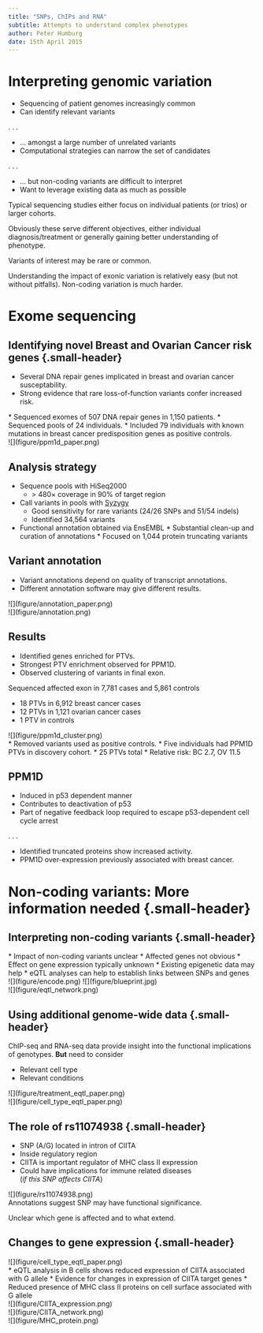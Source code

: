 ```yaml
---
title: "SNPs, ChIPs and RNA"
subtitle: Attempts to understand complex phenotypes
author: Peter Humburg
date: 15th April 2015
---
```


# Interpreting genomic variation

* Sequencing of patient genomes increasingly common
* Can identify relevant variants

. . .

* ... amongst a large number of unrelated variants
* Computational strategies can narrow the set of candidates

. . .

* ... but non-coding variants are difficult to interpret
* Want to leverage existing data as much as possible 

<div class="notes">
Typical sequencing studies either focus on individual patients (or trios)
or larger cohorts.

Obviously these serve different objectives, either individual diagnosis/treatment
or generally gaining better understanding of phenotype.

Variants of interest may be rare or common.

Understanding the impact of exonic variation is relatively easy (but not without
pitfalls). Non-coding variation is much harder.
</div>

# Exome sequencing
## Identifying novel Breast and Ovarian Cancer risk genes {.small-header}
<div class="twocolumn">
	
* Several DNA repair genes implicated in breast and ovarian cancer susceptability.
* Strong evidence that rare loss-of-function variants confer increased risk.

<div class="fragment">
* Sequenced exomes of 507 DNA repair genes in 1,150 patients.
* Sequenced pools of 24 individuals.
* Included 79 individuals with known mutations in breast cancer predisposition 
  genes as positive controls. 

</div>
</div>

<div class="fragment popup">
![](figure/ppm1d_paper.png)	
</div>

## Analysis strategy

* Sequence pools with HiSeq2000
   * $\gt$ 480$\times$ coverage in 90% of target region
* Call variants in pools with [Syzygy](http://sourceforge.net/projects/syzygy/)
    * Good sensitivity for rare variants (24/26 SNPs and 51/54 indels)
    * Identified 34,564 variants
* <span class="fragment highlight-current-red" data-fragment-index="0">
  Functional annotation obtained via EnsEMBL</span> 
    * <span class="fragment highlight-current-red" data-fragment-index="0">
      Substantial clean-up and curation of annotations</span> 
    * <span class="fragment highlight-current-red" data-fragment-index="0">
      Focused on 1,044 protein truncating variants</span>
      
## Variant annotation

* Variant annotations depend on quality of transcript annotations.
* Different annotation software may give different results.

<div class="fragment current-visible popup">
![](figure/annotation_paper.png)
</div> 

<div class="fragment current-visible popup">
![](figure/annotation.png)
</div>

## Results

* Identified genes enriched for PTVs.
* Strongest PTV enrichment observed for PPM1D.
* Observed clustering of variants in final exon.

<div class="fragment">
Sequenced affected exon in  7,781 cases and 5,861 controls

* 18 PTVs in 6,912 breast cancer cases
* 12 PTVs in 1,121 ovarian cancer cases
* 1 PTV in controls
</div>
<div class="fragment current-visible popup">
![](figure/ppm1d_cluster.png)
</div>

<div class="notes">
* Removed variants used as positive controls.
* Five individuals had PPM1D PTVs in discovery cohort.
* 25 PTVs total
* Relative risk: BC 2.7, OV 11.5
</div>

## PPM1D

* Induced in p53 dependent manner
* Contributes to deactivation of p53
* Part of negative feedback loop required to escape p53-dependent cell cycle arrest

. . .

* Identified truncated proteins show increased activity.
* PPM1D over-expression previously associated with breast cancer. 


# Non-coding variants: More information needed {.small-header}

## Interpreting non-coding variants {.small-header}

<div class="twocolumn">
* Impact of non-coding variants unclear
* Affected genes not obvious
* Effect on gene expression typically unknown
* <span class="fragment highlight-current-red" data-fragment-index="0">
  Existing epigenetic data may help</span>
* <span class="fragment highlight-current-red" data-fragment-index="1">
  eQTL analyses can help to establish links between SNPs and genes</span>

<div class="fragment current-visible overlap" data-fragment-index="0">
![](figure/encode.png)
![](figure/blueprint.jpg)
</div>

<div class="fragment current-visible overlap" data-fragment-index="1">
![](figure/eqtl_network.png)
</div>

</div>

## Using additional genome-wide data {.small-header}

ChIP-seq and RNA-seq data provide insight into the functional implications
of genotypes. **But** need to consider

* Relevant cell type
* Relevant conditions

<div class="fragment popup2" data-fragment-index="2">
![](figure/treatment_eqtl_paper.png)
</div>
<div class="fragment popup" data-fragment-index="1">
![](figure/cell_type_eqtl_paper.png)
</div>

## The role of rs11074938 {.small-header}

* SNP (A/G) located in intron of CIITA
* Inside regulatory region 
* CIITA is important regulator of MHC class II expression
* Could have implications for immune related diseases  
  (*if this SNP affects CIITA*)

<div class="fragment fade-out popup">
![](figure/rs11074938.png)
</div>

<div class="notes">
Annotations suggest SNP may have functional significance.

Unclear which gene is affected and to what extend.
</div>

## Changes to gene expression {.small-header}

<div class="fragment fade-out popup" data-fragment-index="0">
![](figure/cell_type_eqtl_paper.png)
</div>

<div class="twocolumn">
* <span class="fragment highlight-current-red" data-fragment-index="1">
  eQTL analysis in B cells shows reduced expression of CIITA associated with G allele
  </span>
* <span class="fragment highlight-current-red" data-fragment-index="2">
  Evidence for changes in expression of CIITA target genes
  </span>
* <span class="fragment highlight-current-red" data-fragment-index="3">
  Reduced presence of MHC class II proteins on cell surface associated with G allele
  </span>

<div class="fragment current-visible overlap" data-fragment-index="1">
![](figure/CIITA_expression.png)
</div>

<div class="fragment overlap current-visible" data-fragment-index="2">
![](figure/CIITA_network.png)
</div>

<div class="fragment overlap current-visible" data-fragment-index="3">
![](figure/MHC_protein.png)
</div>
